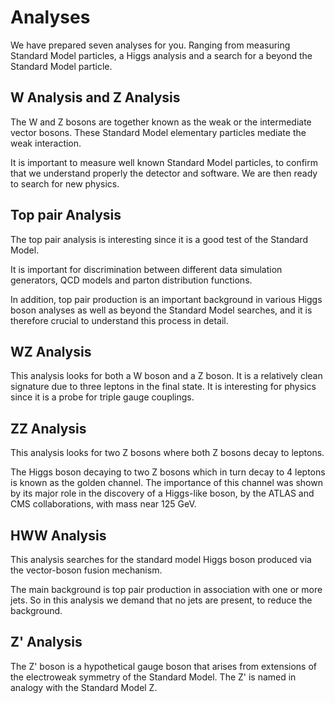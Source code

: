 # Analyses

We have prepared seven analyses for you.  Ranging from measuring Standard Model particles, a Higgs analysis and a search for a beyond the Standard Model particle.

## W Analysis and Z Analysis

The W and Z bosons are together known as the weak or the intermediate vector bosons. These Standard Model elementary particles mediate the weak interaction.  

It is important to measure well known Standard Model particles, to confirm that we understand properly the detector and software.  We are then ready to search for new physics.

## Top pair Analysis

The top pair analysis is interesting since it is a good test of the Standard Model.

It is important for discrimination between different data simulation generators,  QCD models and parton distribution functions.

In addition, top pair production is an important background in various Higgs boson analyses as well as beyond the Standard Model searches, and it is therefore crucial to understand this process in detail. 


## WZ Analysis

This analysis looks for both a W boson and a Z boson.
It is a relatively clean signature due to three leptons in the final state.  It is interesting for physics since it is a probe for triple gauge couplings.

## ZZ Analysis

This analysis looks for two Z bosons where both Z bosons decay to leptons.  

The Higgs boson decaying to two Z bosons which in turn decay to 4 leptons is known as the golden channel.
The importance of this channel was shown by its major role in the discovery of a Higgs-like boson, by the ATLAS and CMS collaborations, with mass near 125 GeV. 

## HWW Analysis

This analysis searches for the standard model Higgs boson produced via the vector-boson fusion mechanism. 

The main background is top pair production in association with one or more jets. So in this analysis we demand that no jets are present, to reduce the background.

## Z' Analysis

The Z' boson is a hypothetical gauge boson that arises from extensions of the electroweak symmetry of the Standard Model. The Z' is named in analogy with the Standard Model Z.
